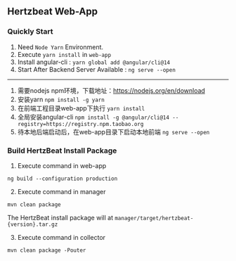 ## Hertzbeat Web-App        

### Quickly Start   

1. Need `Node Yarn` Environment.  
2. Execute `yarn install` in `web-app`   
3. Install angular-cli : `yarn global add @angular/cli@14`    
4. Start After Backend Server Available : `ng serve --open`

---

1. 需要nodejs npm环境，下载地址：https://nodejs.org/en/download
2. 安装yarn `npm install -g yarn`
3. 在前端工程目录web-app下执行 `yarn install`
4. 全局安装angular-cli `npm install -g @angular/cli@14 --registry=https://registry.npm.taobao.org`
5. 待本地后端启动后，在web-app目录下启动本地前端 `ng serve --open`

### Build HertzBeat Install Package    

1. Execute command in web-app  

```ng build --configuration production```

2. Execute command in manager  

```mvn clean package```

The HertzBeat install package will at `manager/target/hertzbeat-{version}.tar.gz`     

3. Execute command in collector  

```mvn clean package -Pouter```
